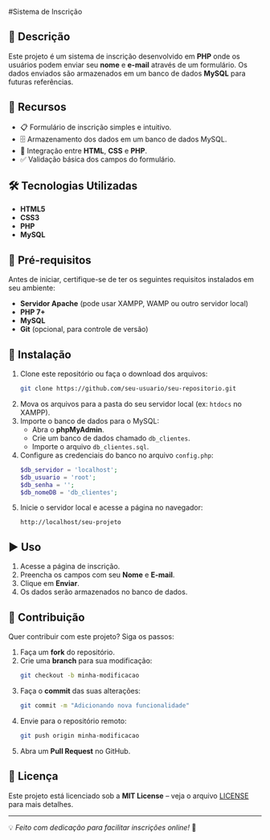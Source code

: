 #Sistema de Inscrição

## 📖 Descrição
Este projeto é um sistema de inscrição desenvolvido em **PHP** onde os usuários podem enviar seu **nome** e **e-mail** através de um formulário. Os dados enviados são armazenados em um banco de dados **MySQL** para futuras referências.

## 🚀 Recursos
- 📋 Formulário de inscrição simples e intuitivo.
- 🗄️ Armazenamento dos dados em um banco de dados MySQL.
- 🔗 Integração entre **HTML**, **CSS** e **PHP**.
- ✅ Validação básica dos campos do formulário.

## 🛠 Tecnologias Utilizadas
- **HTML5**
- **CSS3**
- **PHP**
- **MySQL**

## 📌 Pré-requisitos
Antes de iniciar, certifique-se de ter os seguintes requisitos instalados em seu ambiente:
- **Servidor Apache** (pode usar XAMPP, WAMP ou outro servidor local)
- **PHP 7+**
- **MySQL**
- **Git** (opcional, para controle de versão)

## 🔧 Instalação
1. Clone este repositório ou faça o download dos arquivos:
   ```sh
   git clone https://github.com/seu-usuario/seu-repositorio.git
   ```
2. Mova os arquivos para a pasta do seu servidor local (ex: `htdocs` no XAMPP).
3. Importe o banco de dados para o MySQL:
   - Abra o **phpMyAdmin**.
   - Crie um banco de dados chamado `db_clientes`.
   - Importe o arquivo `db_clientes.sql`.
4. Configure as credenciais do banco no arquivo `config.php`:
   ```php
   $db_servidor = 'localhost';
   $db_usuario = 'root';
   $db_senha = '';
   $db_nomeDB = 'db_clientes';
   ```
5. Inicie o servidor local e acesse a página no navegador:
   ```
   http://localhost/seu-projeto
   ```

## ▶️ Uso
1. Acesse a página de inscrição.
2. Preencha os campos com seu **Nome** e **E-mail**.
3. Clique em **Enviar**.
4. Os dados serão armazenados no banco de dados.

## 🤝 Contribuição
Quer contribuir com este projeto? Siga os passos:
1. Faça um **fork** do repositório.
2. Crie uma **branch** para sua modificação:
   ```sh
   git checkout -b minha-modificacao
   ```
3. Faça o **commit** das suas alterações:
   ```sh
   git commit -m "Adicionando nova funcionalidade"
   ```
4. Envie para o repositório remoto:
   ```sh
   git push origin minha-modificacao
   ```
5. Abra um **Pull Request** no GitHub.

## 📜 Licença
Este projeto está licenciado sob a **MIT License** – veja o arquivo [LICENSE](LICENSE) para mais detalhes.

---
💡 *Feito com dedicação para facilitar inscrições online!* 🚀
